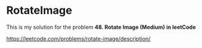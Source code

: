 # RotateImage

This is my solution for the problem <b>48. Rotate Image (Medium) in leetCode</b>



https://leetcode.com/problems/rotate-image/description/
